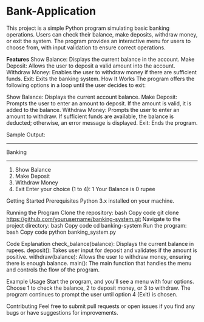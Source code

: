# Bank-Application
This project is a simple Python program simulating basic banking operations. Users can check their balance, make deposits, withdraw money, or exit the system. The program provides an interactive menu for users to choose from, with input validation to ensure correct operations.

**Features**
Show Balance: Displays the current balance in the account.
Make Deposit: Allows the user to deposit a valid amount into the account.
Withdraw Money: Enables the user to withdraw money if there are sufficient funds.
Exit: Exits the banking system.
How It Works
The program offers the following options in a loop until the user decides to exit:

Show Balance:
Displays the current account balance.
Make Deposit:
Prompts the user to enter an amount to deposit. If the amount is valid, it is added to the balance.
Withdraw Money:
Prompts the user to enter an amount to withdraw. If sufficient funds are available, the balance is deducted; otherwise, an error message is displayed.
Exit:
Ends the program.

Sample Output:
****************
   Banking  
*****************
 1. Show Balance
 2. Make Deposit
 3. Withdraw Money
 4. Exit
Enter your choice (1 to 4): 1
Your Balance is 0 rupee


Getting Started
Prerequisites
Python 3.x installed on your machine.

Running the Program
Clone the repository:
bash
Copy code
git clone https://github.com/yourusername/banking-system.git
Navigate to the project directory:
bash
Copy code
cd banking-system
Run the program:
bash
Copy code
python banking_system.py


Code Explanation
check_balance(balance): Displays the current balance in rupees.
deposit(): Takes user input for deposit and validates if the amount is positive.
withdraw(balance): Allows the user to withdraw money, ensuring there is enough balance.
main(): The main function that handles the menu and controls the flow of the program.

Example Usage
Start the program, and you'll see a menu with four options.
Choose 1 to check the balance, 2 to deposit money, or 3 to withdraw.
The program continues to prompt the user until option 4 (Exit) is chosen.

Contributing
Feel free to submit pull requests or open issues if you find any bugs or have suggestions for improvements.
